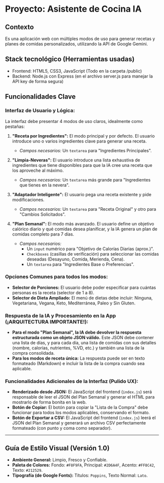 # Proyecto: Asistente de Cocina IA

## Contexto
Es una aplicación web con múltiples modos de uso para generar recetas y planes de comidas personalizados, utilizando la API de Google Gemini.

## Stack tecnológico (Herramientas usadas)
- Frontend: HTML5, CSS3, JavaScript (Todo en la carpeta /public)
- Backend: Node.js con Express (en el archivo server.js para manejar la API key de forma segura)

## Funcionalidades Clave
### Interfaz de Usuario y Lógica:
La interfaz debe presentar 4 modos de uso claros, idealmente como pestañas:

1.  **"Receta por Ingredientes":** El modo principal y por defecto. El usuario introduce uno o varios ingredientes clave para generar una receta.
    -   *Campos necesarios:* Un `textarea` para "Ingredientes Principales".

2.  **"Limpia-Neveras":** El usuario introduce una lista exhaustiva de ingredientes que tiene disponibles para que la IA cree una receta que los aproveche al máximo.
    -   *Campos necesarios:* Un `textarea` más grande para "Ingredientes que tienes en la nevera".

3.  **"Adaptador Inteligente":** El usuario pega una receta existente y pide modificaciones.
    -   *Campos necesarios:* Un `textarea` para "Receta Original" y otro para "Cambios Solicitados".

4.  **"Plan Semanal":** El modo más avanzado. El usuario define un objetivo calórico diario y qué comidas desea planificar, y la IA genera un plan de comidas completo para 7 días.
    -   *Campos necesarios:*
        -   Un `input` numérico para "Objetivo de Calorías Diarias (aprox.)".
        -   `Checkboxes` (casillas de verificación) para seleccionar las comidas deseadas (Desayuno, Comida, Merienda, Cena).
        -   Un `textarea` para "Ingredientes Base o Preferencias".

### Opciones Comunes para todos los modos:
-   **Selector de Porciones:** El usuario debe poder especificar para cuántas personas es la receta (selector de 1 a 8).
-   **Selector de Dieta Ampliado:** El menú de dietas debe incluir: Ninguna, Vegetariana, Vegana, Keto, Mediterránea, Paleo y Sin Gluten.

### Respuesta de la IA y Procesamiento en la App (¡ARQUITECTURA IMPORTANTE!):
-   **Para el modo "Plan Semanal", la IA debe devolver la respuesta estructurada como un objeto JSON válido.** Este JSON debe contener una lista de días, y para cada día, una lista de comidas con sus detalles (nombre, calorías, nutrientes, %VD, etc.) y también una lista de la compra consolidada.
-   **Para los modos de receta única:** La respuesta puede ser en texto formateado (Markdown) e incluir la lista de la compra cuando sea aplicable.

### Funcionalidades Adicionales de la Interfaz (Pulido UX):
-   **Renderizado desde JSON:** El JavaScript del frontend (`index.js`) será responsable de leer el JSON del Plan Semanal y generar el HTML para mostrarlo de forma bonita en la web.
-   **Botón de Copiar:** El botón para copiar la "Lista de la Compra" debe funcionar para todos los modos aplicables, conservando el formato.
-   **Botón de Exportar a CSV:** El JavaScript del frontend (`index.js`) leerá el JSON del Plan Semanal y generará un archivo CSV perfectamente formateado (con punto y coma como separador).

---

## Guía de Estilo Visual (Versión 1.0)
-   **Ambiente General:** Limpio, Fresco y Confiable.
-   **Paleta de Colores:** Fondo: `#F8F9FA`, Principal: `#2D6A4F`, Acento: `#FF8C42`, Texto: `#212529`.
-   **Tipografía (de Google Fonts):** Títulos: `Poppins`, Texto Normal: `Lato`.